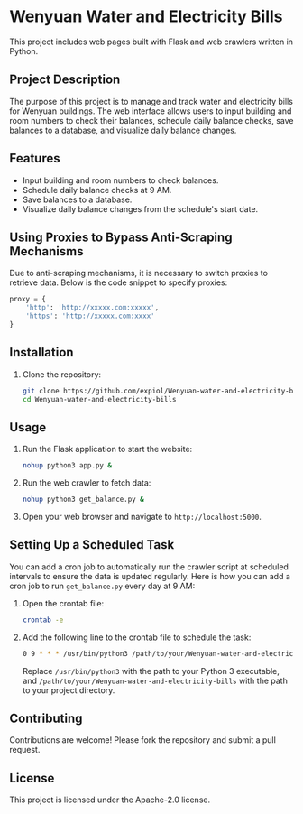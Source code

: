 # Wenyuan Water and Electricity Bills

This project includes web pages built with Flask and web crawlers written in Python.

## Project Description

The purpose of this project is to manage and track water and electricity bills for Wenyuan buildings. The web interface allows users to input building and room numbers to check their balances, schedule daily balance checks, save balances to a database, and visualize daily balance changes.

## Features

- Input building and room numbers to check balances.
- Schedule daily balance checks at 9 AM.
- Save balances to a database.
- Visualize daily balance changes from the schedule's start date.

## Using Proxies to Bypass Anti-Scraping Mechanisms

Due to anti-scraping mechanisms, it is necessary to switch proxies to retrieve data. Below is the code snippet to specify proxies:

```python
proxy = {
    'http': 'http://xxxxx.com:xxxxx',
    'https': 'http://xxxxx.com:xxxx'
}
```

## Installation

1. Clone the repository:
    
    ```bash
    git clone https://github.com/expiol/Wenyuan-water-and-electricity-bills.git
    cd Wenyuan-water-and-electricity-bills
    ```
    

## Usage

1. Run the Flask application to start the website:
    
    ```bash
    nohup python3 app.py &
    ```
    
2. Run the web crawler to fetch data:
    
    ```bash
    nohup python3 get_balance.py &
    ```
    
3. Open your web browser and navigate to `http://localhost:5000`.
    

## Setting Up a Scheduled Task

You can add a cron job to automatically run the crawler script at scheduled intervals to ensure the data is updated regularly. Here is how you can add a cron job to run `get_balance.py` every day at 9 AM:

1. Open the crontab file:
    
    ```bash
    crontab -e
    ```
    
2. Add the following line to the crontab file to schedule the task:
    
    ```bash
    0 9 * * * /usr/bin/python3 /path/to/your/Wenyuan-water-and-electricity-bills/get_balance.py >> /path/to/your/Wenyuan-water-and-electricity-bills/logs/get_balance.log 2>&1
    ```
    
    Replace `/usr/bin/python3` with the path to your Python 3 executable, and `/path/to/your/Wenyuan-water-and-electricity-bills` with the path to your project directory.
    

## Contributing

Contributions are welcome! Please fork the repository and submit a pull request.

## License

This project is licensed under the Apache-2.0 license.

```
